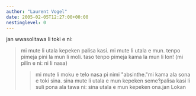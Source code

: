 ```yaml
---
author: "Laurent Vogel"
date: 2005-02-05T12:27:00+00:00
nestinglevel: 0
---
```

jan wwasolitawa li toki e ni:
> mi mute li
> utala kepeken palisa kasi. mi mute li utala e mun. tenpo pimeja
> pini la mun li moli. taso tenpo pimeja kama la mun li lon! (mi
> pilin e ni: ni li nasa)
>> mi mute li moku e telo nasa pi nimi "absinthe."mi kama ala sona e toki sina. sina mute li utala e mun kepeken seme?palisa kasi li suli pona ala tawa ni: sina utala e mun kepeken ona.jan Lokan